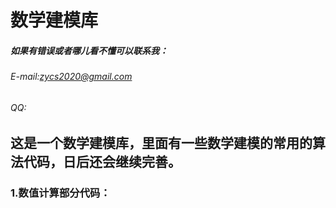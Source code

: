 # 数学建模库

##### 如果有错误或者哪儿看不懂可以联系我：
###### E-mail:zycs2020@gmail.com
###### QQ:

## 这是一个数学建模库，里面有一些数学建模的常用的算法代码，日后还会继续完善。

### 1.数值计算部分代码：
